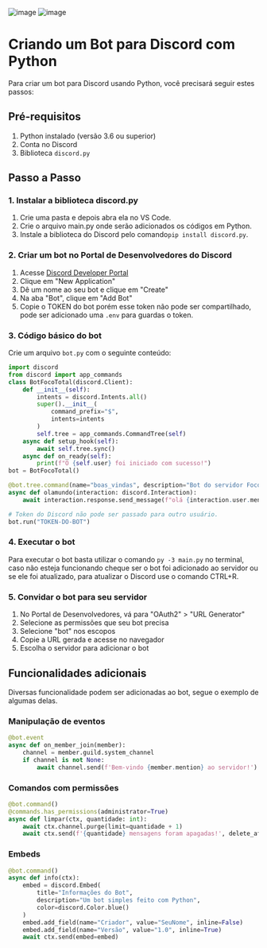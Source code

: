 ![image](https://img.shields.io/badge/Python-3776AB.svg?style=for-the-badge&logo=Python&logoColor=white) ![image](https://img.shields.io/badge/Discord-5865F2.svg?style=for-the-badge&logo=Discord&logoColor=white)

# Criando um Bot para Discord com Python
Para criar um bot para Discord usando Python, você precisará seguir estes passos:

## Pré-requisitos
1. Python instalado (versão 3.6 ou superior)    
2. Conta no Discord
3. Biblioteca `discord.py`

## Passo a Passo
### 1. Instalar a biblioteca discord.py
1. Crie uma pasta e depois abra ela no VS Code.
2. Crie o arquivo main.py onde serão adicionados os códigos em Python.
3. Instale a biblioteca do Discord  pelo comando`pip install discord.py`.

### 2. Criar um bot no Portal de Desenvolvedores do Discord
1. Acesse [Discord Developer Portal](https://discord.com/developers/applications)
2. Clique em "New Application"
3. Dê um nome ao seu bot e clique em "Create"
4. Na aba "Bot", clique em "Add Bot"
5. Copie o TOKEN do bot porém esse token não pode ser compartilhado, pode ser adicionado uma `.env` para guardas o token.

### 3. Código básico do bot
Crie um arquivo `bot.py` com o seguinte conteúdo:
```python
import discord
from discord import app_commands
class BotFocoTotal(discord.Client):
    def __init__(self):
        intents = discord.Intents.all()
        super().__init__(
            command_prefix="$",
            intents=intents
        )
        self.tree = app_commands.CommandTree(self)
    async def setup_hook(self):
        await self.tree.sync()
    async def on_ready(self):
        print(f"O {self.user} foi iniciado com sucesso!")
bot = BotFocoTotal()

@bot.tree.command(name="boas_vindas", description="Bot do servidor Foco Total")
async def olamundo(interaction: discord.Interaction):
    await interaction.response.send_message(f"olá {interaction.user.mention} que legal você por aqui!")

# Token do Discord não pode ser passado para outro usuário.
bot.run("TOKEN-DO-BOT")
```
### 4. Executar o bot
Para executar o bot basta utilizar o comando `py -3 main.py` no terminal, caso não esteja funcionando cheque ser o bot foi adicionado ao servidor ou se ele foi atualizado, para atualizar o Discord use o comando CTRL+R.

### 5. Convidar o bot para seu servidor
1. No Portal de Desenvolvedores, vá para "OAuth2" > "URL Generator"
2. Selecione as permissões que seu bot precisa
3. Selecione "bot" nos escopos    
4. Copie a URL gerada e acesse no navegador
5. Escolha o servidor para adicionar o bot

## Funcionalidades adicionais
Diversas funcionalidade podem ser adicionadas ao bot, segue o exemplo de algumas delas.

### Manipulação de eventos
```python
@bot.event
async def on_member_join(member):
    channel = member.guild.system_channel
    if channel is not None:
        await channel.send(f'Bem-vindo {member.mention} ao servidor!')
```

### Comandos com permissões
```python
@bot.command()
@commands.has_permissions(administrator=True)
async def limpar(ctx, quantidade: int):
    await ctx.channel.purge(limit=quantidade + 1)
    await ctx.send(f'{quantidade} mensagens foram apagadas!', delete_after=5)
```

### Embeds
```python
@bot.command()
async def info(ctx):
    embed = discord.Embed(
        title="Informações do Bot",
        description="Um bot simples feito com Python",
        color=discord.Color.blue()
    )
    embed.add_field(name="Criador", value="SeuNome", inline=False)
    embed.add_field(name="Versão", value="1.0", inline=True)
    await ctx.send(embed=embed)
```
